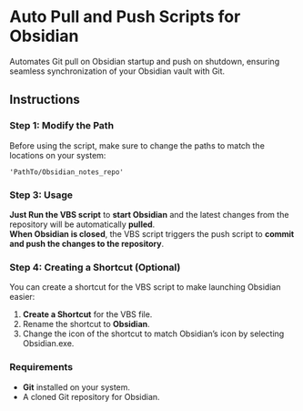 # Auto Pull and Push Scripts for Obsidian

Automates Git pull on Obsidian startup and push on shutdown, ensuring seamless synchronization of your Obsidian vault with Git.

## Instructions

### Step 1: Modify the Path
Before using the script, make sure to change the paths to match the locations on your system:
```
'PathTo/Obsidian_notes_repo'
```

### Step 3: Usage

**Just Run the VBS script** to **start Obsidian** and the latest changes from the repository will be automatically **pulled**.<br>
**When Obsidian is closed**, the VBS script triggers the push script to **commit and push the changes to the repository**.

### Step 4: Creating a Shortcut (Optional)
You can create a shortcut for the VBS script to make launching Obsidian easier:
1. **Create a Shortcut** for the VBS file.
2. Rename the shortcut to **Obsidian**.
3. Change the icon of the shortcut to match Obsidian’s icon by selecting Obsidian.exe.

### Requirements

- **Git** installed on your system.
- A cloned Git repository for Obsidian.
